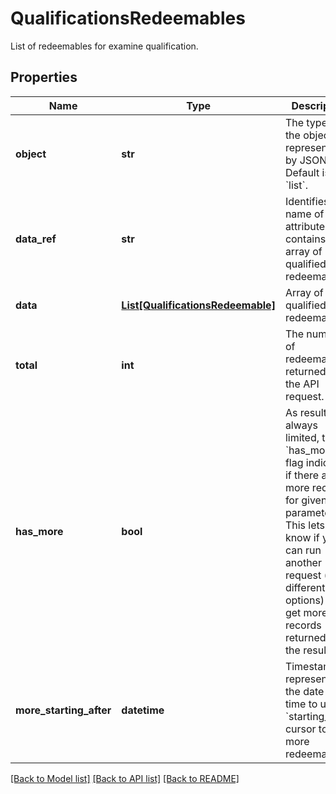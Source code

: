 # QualificationsRedeemables

List of redeemables for examine qualification.

## Properties
Name | Type | Description | Notes
------------ | ------------- | ------------- | -------------
**object** | **str** | The type of the object represented by JSON. Default is &#x60;list&#x60;. | [optional] [default to 'list']
**data_ref** | **str** | Identifies the name of the attribute that contains the array of qualified redeemables. | [optional] [default to 'data']
**data** | [**List[QualificationsRedeemable]**](QualificationsRedeemable.md) | Array of qualified redeemables. | [optional] 
**total** | **int** | The number of redeemables returned in the API request. | [optional] 
**has_more** | **bool** | As results are always limited, the &#x60;has_more&#x60; flag indicates if there are more records for given parameters. This lets you know if you can run another request (with different options) to get more records returned in the results. | [optional] 
**more_starting_after** | **datetime** | Timestamp representing the date and time to use in &#x60;starting_after&#x60; cursor to get more redeemables. | [optional] 

[[Back to Model list]](../README.md#documentation-for-models) [[Back to API list]](../README.md#documentation-for-api-endpoints) [[Back to README]](../README.md)


